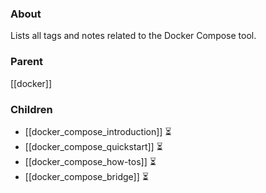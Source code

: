### About
Lists all tags and notes related to the Docker Compose tool.

### Parent
[[docker]]

### Children
- [[docker_compose_introduction]] ⏳
- [[docker_compose_quickstart]] ⏳
- [[docker_compose_how-tos]] ⏳
- [[docker_compose_bridge]] ⏳